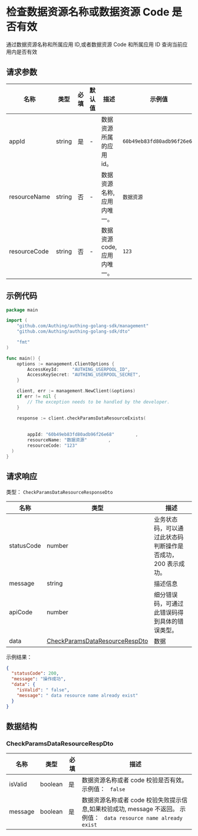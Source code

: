 # 检查数据资源名称或数据资源 Code 是否有效 

<!--
  警告⚠️：
  不要直接修改该文档，
  https://github.com/Authing/authing-docs-factory
  使用该项目进行生成
-->

<LastUpdated />

通过数据资源名称和所属应用 ID,或者数据资源 Code 和所属应用 ID 查询当前应用内是否有效

## 请求参数

| 名称 | 类型 | 必填 | 默认值 | 描述 | 示例值 |
| ---- | ---- | ---- | ---- | ---- | ---- |
| appId | string  | 是 | - | 数据资源所属的应用 id。  | `60b49eb83fd80adb96f26e68` |
| resourceName | string  | 否 | - | 数据资源名称,应用内唯一。  | `数据资源` |
| resourceCode | string  | 否 | - | 数据资源 code,应用内唯一。  | `123` |


## 示例代码

```go
package main

import (
    "github.com/Authing/authing-golang-sdk/management"
    "github.com/Authing/authing-golang-sdk/dto"

    "fmt"
)

func main() {
    options := management.ClientOptions {
        AccessKeyId:     "AUTHING_USERPOOL_ID",
        AccessKeySecret: "AUTHING_USERPOOL_SECRET",
    }

    client, err := management.NewClient(&options)
    if err != nil {
        // The exception needs to be handled by the developer.
    }

    response := client.checkParamsDataResourceExists(
    
     
        appId: "60b49eb83fd80adb96f26e68"        , 
        resourceName: "数据资源"        , 
        resourceCode: "123"        
  )
}
```



## 请求响应

类型： `CheckParamsDataResourceResponseDto`

| 名称 | 类型 | 描述 |
| ---- | ---- | ---- |
| statusCode | number | 业务状态码，可以通过此状态码判断操作是否成功，200 表示成功。 |
| message | string | 描述信息 |
| apiCode | number | 细分错误码，可通过此错误码得到具体的错误类型。 |
| data | <a href="#CheckParamsDataResourceRespDto">CheckParamsDataResourceRespDto</a> | 数据 |



示例结果：

```json
{
  "statusCode": 200,
  "message": "操作成功",
  "data": {
    "isValid": " false",
    "message": " data resource name already exist"
  }
}
```

## 数据结构


### <a id="CheckParamsDataResourceRespDto"></a> CheckParamsDataResourceRespDto

| 名称 | 类型 | 必填 | 描述 |
| ---- |  ---- | ---- | ---- |
| isValid | boolean | 是 | 数据资源名称或者 code 校验是否有效。 示例值： ` false`  |
| message | boolean | 是 | 数据资源名称或者 code 校验失败提示信息,如果校验成功, message 不返回。 示例值： ` data resource name already exist`  |


